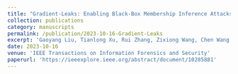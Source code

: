 ```yaml
---
title: "Gradient-Leaks: Enabling Black-Box Membership Inference Attacks Against Machine Learning Models"
collection: publications
category: manuscripts
permalink: /publication/2023-10-16-Gradient-Leaks
excerpt: 'Gaoyang Liu, Tianlong Xu, Rui Zhang, Zixiong Wang, Chen Wang, Ling Liu'
date: 2023-10-16
venue: 'IEEE Transactions on Information Forensics and Security'
paperurl: 'https://ieeexplore.ieee.org/abstract/document/10285881'
---
```

